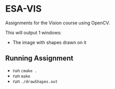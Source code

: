 # ESA-VIS

Assignments for the Vision course using OpenCV.  
  
This will output 1 windows:
* The image with shapes drawn on it

## Running Assignment

* run `cmake .`
* run `make`
* run `./drawShapes.out`